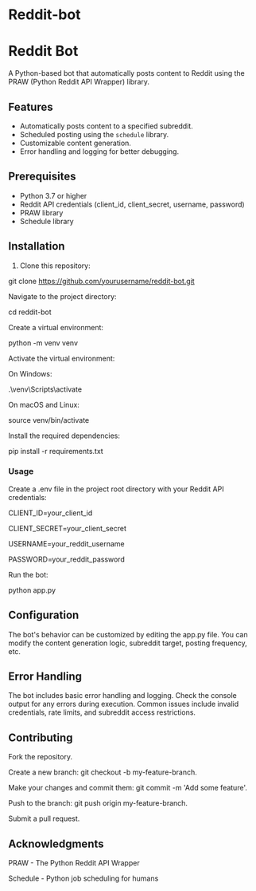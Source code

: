 # Reddit-bot

# Reddit Bot

A Python-based bot that automatically posts content to Reddit using the PRAW (Python Reddit API Wrapper) library.

## Features

- Automatically posts content to a specified subreddit.
- Scheduled posting using the `schedule` library.
- Customizable content generation.
- Error handling and logging for better debugging.

## Prerequisites

- Python 3.7 or higher
- Reddit API credentials (client_id, client_secret, username, password)
- PRAW library
- Schedule library

## Installation

1. Clone this repository:
   
git clone https://github.com/yourusername/reddit-bot.git

Navigate to the project directory:

cd reddit-bot

Create a virtual environment:

python -m venv venv

Activate the virtual environment:

On Windows:

.\venv\Scripts\activate

On macOS and Linux:

source venv/bin/activate

Install the required dependencies:

pip install -r requirements.txt

### Usage
Create a .env file in the project root directory with your Reddit API credentials:

CLIENT_ID=your_client_id

CLIENT_SECRET=your_client_secret

USERNAME=your_reddit_username

PASSWORD=your_reddit_password

Run the bot:

python app.py

## Configuration

The bot's behavior can be customized by editing the app.py file. You can modify the content generation logic, subreddit target, posting frequency, etc.

## Error Handling

The bot includes basic error handling and logging. Check the console output for any errors during execution. Common issues include invalid credentials, rate limits, and subreddit access restrictions.

## Contributing

Fork the repository.

Create a new branch: git checkout -b my-feature-branch.

Make your changes and commit them: git commit -m 'Add some feature'.

Push to the branch: git push origin my-feature-branch.

Submit a pull request.

## Acknowledgments

PRAW - The Python Reddit API Wrapper

Schedule - Python job scheduling for humans
